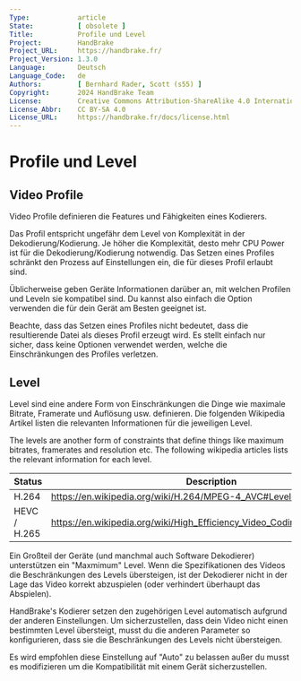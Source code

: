 ```yaml
---
Type:            article
State:           [ obsolete ]
Title:           Profile und Level
Project:         HandBrake
Project_URL:     https://handbrake.fr/
Project_Version: 1.3.0
Language:        Deutsch
Language_Code:   de
Authors:         [ Bernhard Rader, Scott (s55) ]
Copyright:       2024 HandBrake Team
License:         Creative Commons Attribution-ShareAlike 4.0 International
License_Abbr:    CC BY-SA 4.0
License_URL:     https://handbrake.fr/docs/license.html
---
```


Profile und Level
==========================

Video Profile
--------------

Video Profile definieren die Features und Fähigkeiten eines Kodierers.

Das Profil entspricht ungefähr dem Level von Komplexität in der Dekodierung/Kodierung. Je höher die Komplexität, desto mehr CPU Power ist für die Dekodierung/Kodierung notwendig. Das Setzen eines Profiles schränkt den Prozess auf Einstellungen ein, die für dieses Profil erlaubt sind.

Üblicherweise geben Geräte Informationen darüber an, mit welchen Profilen und Leveln sie kompatibel sind. Du kannst also einfach die Option verwenden die für dein Gerät am Besten geeignet ist.

Beachte, dass das Setzen eines Profiles nicht bedeutet, dass die resultierende Datei als dieses Profil erzeugt wird. Es stellt einfach nur sicher, dass keine Optionen verwendet werden, welche die Einschränkungen des Profiles verletzen.

Level
------------

Level sind eine andere Form von Einschränkungen die Dinge wie maximale Bitrate, Framerate und Auflösung usw. definieren. Die folgenden Wikipedia Artikel listen die relevanten Informationen für die jeweiligen Level.

The levels are another form of constraints that define things like maximum bitrates, framerates and resolution etc. The following wikipedia articles lists the relevant information for each level.

| Status      | Description                                                                                                                                              |
|-------------|----------------------------------------------------------------------------------------------------------------------------------------------------------|
| H.264       | https://en.wikipedia.org/wiki/H.264/MPEG-4_AVC#Levels                                                                                                    |
| HEVC / H.265| https://en.wikipedia.org/wiki/High_Efficiency_Video_Coding_tiers_and_levels                                                                              |


Ein Großteil der Geräte (und manchmal auch Software Dekodierer) unterstützen ein "Maxmimum" Level. Wenn die Spezifikationen des Videos die Beschränkungen des Levels übersteigen, ist der Dekodierer nicht in der Lage das Video korrekt abzuspielen (oder verhindert überhaupt das Abspielen).

HandBrake's Kodierer setzen den zugehörigen Level automatisch aufgrund der anderen Einstellungen. Um sicherzustellen, dass dein Video nicht einen bestimmten Level übersteigt, musst du die anderen Parameter so konfigurieren, dass sie die Beschränkungen des Levels nicht übersteigen.

Es wird empfohlen diese Einstellung auf "Auto" zu belassen außer du musst es modifizieren um die Kompatibilität mit einem Gerät sicherzustellen.
